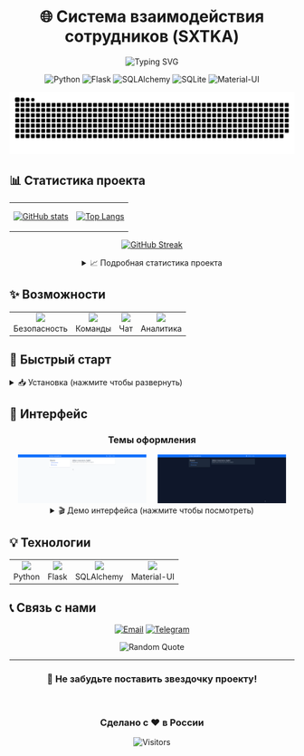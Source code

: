 <div align="center">
  
# 🌐 Система взаимодействия сотрудников (SXTKA)

<img src="https://readme-typing-svg.herokuapp.com?font=Fira+Code&pause=1000&color=2196F3&center=true&vCenter=true&width=435&lines=Современная+система+коммуникации;Удобное+управление+отделами;Real-time+чат+между+сотрудниками;Безопасность+и+производительность" alt="Typing SVG" />

<p align="center">
<img src="https://img.shields.io/badge/Python-3776AB?style=for-the-badge&logo=python&logoColor=white" alt="Python"/>
<img src="https://img.shields.io/badge/Flask-000000?style=for-the-badge&logo=flask&logoColor=white" alt="Flask"/>
<img src="https://img.shields.io/badge/SQLAlchemy-FF0000?style=for-the-badge&logo=python&logoColor=white" alt="SQLAlchemy"/>
<img src="https://img.shields.io/badge/SQLite-07405E?style=for-the-badge&logo=sqlite&logoColor=white" alt="SQLite"/>
<img src="https://img.shields.io/badge/Material--UI-0081CB?style=for-the-badge&logo=material-ui&logoColor=white" alt="Material-UI"/>
</p>

<img src="https://raw.githubusercontent.com/Platane/snk/output/github-contribution-grid-snake.svg" alt="snake" style="max-width: 100%;"/>

</div>

## 📊 Статистика проекта

<div align="center">

<table>
<tr>
<td>
  
[![GitHub stats](https://github-readme-stats.vercel.app/api?username=Tighki&show_icons=true&theme=react&locale=ru)](https://github.com/Tighki/sxtka)

</td>
<td>

[![Top Langs](https://github-readme-stats.vercel.app/api/top-langs/?username=Tighki&layout=compact&theme=react&locale=ru)](https://github.com/Tighki/sxtka)

</td>
</tr>
</table>

[![GitHub Streak](https://github-readme-streak-stats.herokuapp.com?user=Tighki&theme=react&locale=ru)](https://github.com/Tighki/sxtka)

<details>
<summary>📈 Подробная статистика проекта</summary>

| 📊 Метрика | 🎯 Значение |
|------------|------------|
| Коммиты за последний месяц | ![Commits](https://img.shields.io/github/commit-activity/m/Tighki/sxtka?style=for-the-badge) |
| Последний коммит | ![Last Commit](https://img.shields.io/github/last-commit/Tighki/sxtka?style=for-the-badge) |
| Открытые issues | ![Issues](https://img.shields.io/github/issues/Tighki/sxtka?style=for-the-badge) |
| Размер репозитория | ![Repo Size](https://img.shields.io/github/repo-size/Tighki/sxtka?style=for-the-badge) |

</details>

</div>


## ✨ Возможности

<div align="center">

<table>
<tr>
<td align="center">
<img width="64" src="https://img.icons8.com/color/96/000000/security-checked.png"/>
<br/>Безопасность
</td>
<td align="center">
<img width="64" src="https://img.icons8.com/color/96/000000/group.png"/>
<br/>Команды
</td>
<td align="center">
<img width="64" src="https://img.icons8.com/color/96/000000/chat.png"/>
<br/>Чат
</td>
<td align="center">
<img width="64" src="https://img.icons8.com/color/96/000000/dashboard.png"/>
<br/>Аналитика
</td>
</tr>
</table>

</div>

## 🚀 Быстрый старт

<details>
<summary>📥 Установка (нажмите чтобы развернуть)</summary>

```bash
# 1. Клонируем репозиторий
git clone https://github.com/Tighki/sxtka.git

# 2. Переходим в директорию
cd sxtka

# 3. Создаем виртуальное окружение
python -m venv venv

# 4. Активируем окружение
source venv/bin/activate  # Linux/macOS
venv\Scripts\activate     # Windows

# 5. Устанавливаем зависимости
pip install -r requirements.txt

# 6. Запускаем приложение
flask run
```

</details>

## 🎨 Интерфейс

<div align="center">
  
### Темы оформления

<img src="docs/images/light-theme.png" width="45%" alt="Светлая тема"/>
&nbsp;&nbsp;&nbsp;
<img src="docs/images/dark-theme.png" width="45%" alt="Темная тема"/>

<details>
<summary>🎬 Демо интерфейса (нажмите чтобы посмотреть)</summary>
<img src="https://raw.githubusercontent.com/Tighki/sxtka/main/docs/demo.gif" alt="Demo"/>
</details>

</div>

## 💡 Технологии

<div align="center">

<table>
<tr>
<td align="center">
<img src="https://img.icons8.com/color/48/000000/python.png"/>
<br>Python
</td>
<td align="center">
<img src="https://img.icons8.com/color/48/000000/flask.png"/>
<br>Flask
</td>
<td align="center">
<img src="https://img.icons8.com/color/48/000000/sql.png"/>
<br>SQLAlchemy
</td>
<td align="center">
<img src="https://img.icons8.com/color/48/000000/material-ui.png"/>
<br>Material-UI
</td>
</tr>
</table>

</div>

## 📞 Связь с нами

<div align="center">

[![Email](https://img.shields.io/badge/Email-tighki%40mail.ru-blue?style=for-the-badge&logo=mail.ru)](mailto:tighki@mail.ru)
[![Telegram](https://img.shields.io/badge/Telegram-@TighkiCult-blue?style=for-the-badge&logo=telegram)](https://t.me/TighkiCult)

<img src="https://quotes-github-readme.vercel.app/api?type=horizontal&theme=dark" alt="Random Quote"/>

</div>

---

<div align="center">
  
### 🌟 Не забудьте поставить звездочку проекту! 

<img src="https://raw.githubusercontent.com/BrunnerLivio/brunnerlivio/master/images/marquee.svg" alt=""/>

### Сделано с ❤️ в России

![Visitors](https://api.visitorbadge.io/api/visitors?path=https%3A%2F%2Fgithub.com%2FTighki%2Fsxtka&label=Посетители&labelColor=%23697689&countColor=%232ccce4)

</div>
